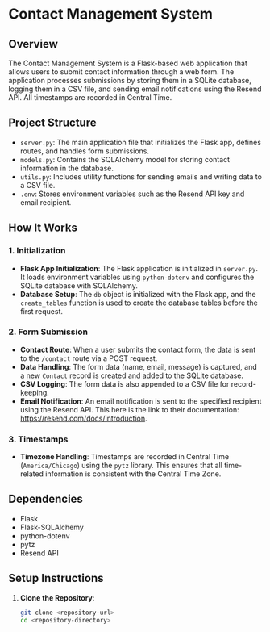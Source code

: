 # Contact Management System

## Overview

The Contact Management System is a Flask-based web application that allows users to submit contact information through a web form. The application processes submissions by storing them in a SQLite database, logging them in a CSV file, and sending email notifications using the Resend API. All timestamps are recorded in Central Time.

## Project Structure

- `server.py`: The main application file that initializes the Flask app, defines routes, and handles form submissions.
- `models.py`: Contains the SQLAlchemy model for storing contact information in the database.
- `utils.py`: Includes utility functions for sending emails and writing data to a CSV file.
- `.env`: Stores environment variables such as the Resend API key and email recipient.

## How It Works

### 1. Initialization

- **Flask App Initialization**: The Flask application is initialized in `server.py`. It loads environment variables using `python-dotenv` and configures the SQLite database with SQLAlchemy.
- **Database Setup**: The `db` object is initialized with the Flask app, and the `create_tables` function is used to create the database tables before the first request.

### 2. Form Submission

- **Contact Route**: When a user submits the contact form, the data is sent to the `/contact` route via a POST request.
- **Data Handling**: The form data (name, email, message) is captured, and a new `Contact` record is created and added to the SQLite database.
- **CSV Logging**: The form data is also appended to a CSV file for record-keeping.
- **Email Notification**: An email notification is sent to the specified recipient using the Resend API. This here is the link to their documentation: https://resend.com/docs/introduction.

### 3. Timestamps

- **Timezone Handling**: Timestamps are recorded in Central Time (`America/Chicago`) using the `pytz` library. This ensures that all time-related information is consistent with the Central Time Zone.

## Dependencies

- Flask
- Flask-SQLAlchemy
- python-dotenv
- pytz
- Resend API

## Setup Instructions

1. **Clone the Repository**: 
   ```bash
   git clone <repository-url>
   cd <repository-directory>
